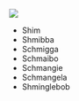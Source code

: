 ![](https://i.imgur.com/VxfT2Ik.png)

- Shim
- Shmibba
- Schmigga
- Schmaibo
- Schmangie
- Schmangela
- Shminglebob


